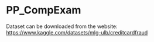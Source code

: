 # PP_CompExam

Dataset can be downloaded from the website:
https://www.kaggle.com/datasets/mlg-ulb/creditcardfraud

